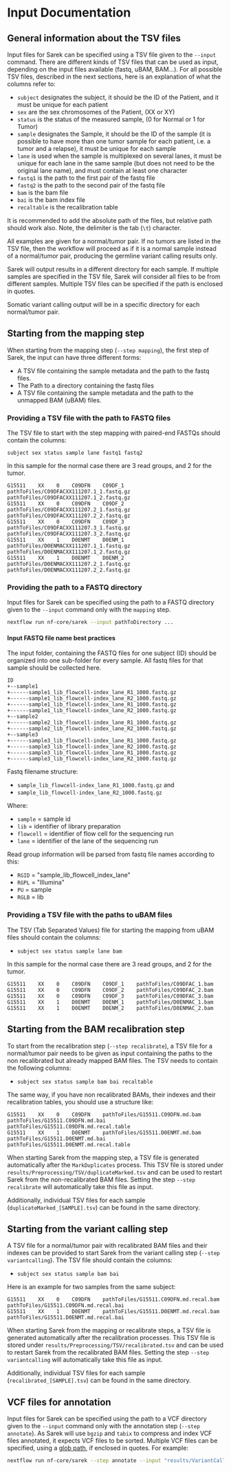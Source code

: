 # Input Documentation

## General information about the TSV files

Input files for Sarek can be specified using a TSV file given to the `--input` command.
There are different kinds of TSV files that can be used as input, depending on the input files available (fastq, uBAM, BAM...).
For all possible TSV files, described in the next sections, here is an explanation of what the columns refer to:

- `subject` designates the subject, it should be the ID of the Patient, and it must be unique for each patient
- `sex` are the sex chromosomes of the Patient, (XX or XY)
- `status` is the status of the measured sample, (0 for Normal or 1 for Tumor)
- `sample` designates the Sample, it should be the ID of the sample (it is possible to have more than one tumor sample for each patient, i.e. a tumor and a relapse), it must be unique for each sample
- `lane` is used when the sample is multiplexed on several lanes, it must be unique for each lane in the same sample (but does not need to be the original lane name), and must contain at least one character
- `fastq1` is the path to the first pair of the fastq file
- `fastq2` is the path to the second pair of the fastq file
- `bam` is the bam file
- `bai` is the bam index file
- `recaltable` is the recalibration table

It is recommended to add the absolute path of the files, but relative path should work also.
Note, the delimiter is the tab (`\t`) character.

All examples are given for a normal/tumor pair.
If no tumors are listed in the TSV file, then the workflow will proceed as if it is a normal sample instead of a normal/tumor pair, producing the germline variant calling results only.

Sarek will output results in a different directory for each sample.
If multiple samples are specified in the TSV file, Sarek will consider all files to be from different samples.
Multiple TSV files can be specified if the path is enclosed in quotes.

Somatic variant calling output will be in a specific directory for each normal/tumor pair.

## Starting from the mapping step

When starting from the mapping step (`--step mapping`), the first step of Sarek, the input can have three different forms:

- A TSV file containing the sample metadata and the path to the fastq files.
- The Path to a directory containing the fastq files
- A TSV file containing the sample metadata and the path to the unmapped BAM (uBAM) files.

### Providing a TSV file with the path to FASTQ files

The TSV file to start with the step mapping with paired-end FASTQs should contain the columns:

`subject sex status sample lane fastq1 fastq2`

In this sample for the normal case there are 3 read groups, and 2 for the tumor.

```text
G15511    XX    0    C09DFN    C09DF_1    pathToFiles/C09DFACXX111207.1_1.fastq.gz    pathToFiles/C09DFACXX111207.1_2.fastq.gz
G15511    XX    0    C09DFN    C09DF_2    pathToFiles/C09DFACXX111207.2_1.fastq.gz    pathToFiles/C09DFACXX111207.2_2.fastq.gz
G15511    XX    0    C09DFN    C09DF_3    pathToFiles/C09DFACXX111207.3_1.fastq.gz    pathToFiles/C09DFACXX111207.3_2.fastq.gz
G15511    XX    1    D0ENMT    D0ENM_1    pathToFiles/D0ENMACXX111207.1_1.fastq.gz    pathToFiles/D0ENMACXX111207.1_2.fastq.gz
G15511    XX    1    D0ENMT    D0ENM_2    pathToFiles/D0ENMACXX111207.2_1.fastq.gz    pathToFiles/D0ENMACXX111207.2_2.fastq.gz
```

### Providing the path to a FASTQ directory

Input files for Sarek can be specified using the path to a FASTQ directory given to the `--input` command only with the `mapping` step.

```bash
nextflow run nf-core/sarek --input pathToDirectory ...
```

#### Input FASTQ file name best practices

The input folder, containing the FASTQ files for one subject (ID) should be organized into one sub-folder for every sample.
All fastq files for that sample should be collected here.

```text
ID
+--sample1
+------sample1_lib_flowcell-index_lane_R1_1000.fastq.gz
+------sample1_lib_flowcell-index_lane_R2_1000.fastq.gz
+------sample1_lib_flowcell-index_lane_R1_1000.fastq.gz
+------sample1_lib_flowcell-index_lane_R2_1000.fastq.gz
+--sample2
+------sample2_lib_flowcell-index_lane_R1_1000.fastq.gz
+------sample2_lib_flowcell-index_lane_R2_1000.fastq.gz
+--sample3
+------sample3_lib_flowcell-index_lane_R1_1000.fastq.gz
+------sample3_lib_flowcell-index_lane_R2_1000.fastq.gz
+------sample3_lib_flowcell-index_lane_R1_1000.fastq.gz
+------sample3_lib_flowcell-index_lane_R2_1000.fastq.gz
```

Fastq filename structure:

- `sample_lib_flowcell-index_lane_R1_1000.fastq.gz` and
- `sample_lib_flowcell-index_lane_R2_1000.fastq.gz`

Where:

- `sample` = sample id
- `lib` = identifier of library preparation
- `flowcell` = identifier of flow cell for the sequencing run
- `lane` = identifier of the lane of the sequencing run

Read group information will be parsed from fastq file names according to this:

- `RGID` = "sample_lib_flowcell_index_lane"
- `RGPL` = "Illumina"
- `PU` = sample
- `RGLB` = lib

### Providing a TSV file with the paths to uBAM files

The TSV (Tab Separated Values) file for starting the mapping from uBAM files should contain the columns:

- `subject sex status sample lane bam`

In this sample for the normal case there are 3 read groups, and 2 for the tumor.

```text
G15511    XX    0    C09DFN    C09DF_1    pathToFiles/C09DFAC_1.bam
G15511    XX    0    C09DFN    C09DF_2    pathToFiles/C09DFAC_2.bam
G15511    XX    0    C09DFN    C09DF_3    pathToFiles/C09DFAC_3.bam
G15511    XX    1    D0ENMT    D0ENM_1    pathToFiles/D0ENMAC_1.bam
G15511    XX    1    D0ENMT    D0ENM_2    pathToFiles/D0ENMAC_2.bam
```

## Starting from the BAM recalibration step

To start from the recalibration step (`--step recalibrate`), a TSV file for a normal/tumor pair needs to be given as input containing the paths to the non recalibrated but already mapped BAM files.
The TSV needs to contain the following columns:

- `subject sex status sample bam bai recaltable`

The same way, if you have non recalibrated BAMs, their indexes and their recalibration tables, you should use a structure like:

```text
G15511    XX    0    C09DFN    pathToFiles/G15511.C09DFN.md.bam    pathToFiles/G15511.C09DFN.md.bai pathToFiles/G15511.C09DFN.md.recal.table
G15511    XX    1    D0ENMT    pathToFiles/G15511.D0ENMT.md.bam    pathToFiles/G15511.D0ENMT.md.bai pathToFiles/G15511.D0ENMT.md.recal.table
```

When starting Sarek from the mapping step, a TSV file is generated automatically after the `MarkDuplicates` process. This TSV file is stored under `results/Preprocessing/TSV/duplicateMarked.tsv` and can be used to restart Sarek from the non-recalibrated BAM files. Setting the step `--step recalibrate` will automatically take this file as input.

Additionally, individual TSV files for each sample (`duplicateMarked_[SAMPLE].tsv`) can be found in the same directory.

## Starting from the variant calling step

A TSV file for a normal/tumor pair with recalibrated BAM files and their indexes can be provided to start Sarek from the variant calling step (`--step variantcalling`).
The TSV file should contain the columns:

- `subject sex status sample bam bai`

Here is an example for two samples from the same subject:

```text
G15511    XX    0    C09DFN    pathToFiles/G15511.C09DFN.md.recal.bam    pathToFiles/G15511.C09DFN.md.recal.bai
G15511    XX    1    D0ENMT    pathToFiles/G15511.D0ENMT.md.recal.bam    pathToFiles/G15511.D0ENMT.md.recal.bai
```

When starting Sarek from the mapping or recalibrate steps, a TSV file is generated automatically after the recalibration processes. This TSV file is stored under `results/Preprocessing/TSV/recalibrated.tsv` and can be used to restart Sarek from the recalibrated BAM files. Setting the step `--step variantcalling` will automatically take this file as input.

Additionally, individual TSV files for each sample (`recalibrated_[SAMPLE].tsv`) can be found in the same directory.

## VCF files for annotation

Input files for Sarek can be specified using the path to a VCF directory given to the `--input` command only with the annotation step (`--step annotate`).
As Sarek will use `bgzip` and `tabix` to compress and index VCF files annotated, it expects VCF files to be sorted.
Multiple VCF files can be specified, using a [glob path](https://docs.oracle.com/javase/tutorial/essential/io/fileOps.html#glob), if enclosed in quotes.
For example:

```bash
nextflow run nf-core/sarek --step annotate --input "results/VariantCalling/*/{HaplotypeCaller,Manta,Mutect2,Strelka,TIDDIT}/*.vcf.gz" ...
```
